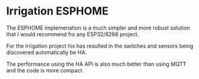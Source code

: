 # Irrigation ESPHOME

The ESPHOME implemenation is a much simpler and more robust solution that I would recommend fro any ESP32/8266 project.

For the irrigation project his has resulted in the switches and sensors being discovered automatically be HA.

The performance using the HA API is also much better than using MQTT and the code is more compact.
